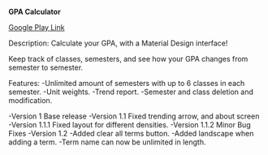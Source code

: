 **GPA Calculator**

[Google Play Link](https://play.google.com/store/apps/details?id=com.shrimpwongton.gpacalculator)

Description:
Calculate your GPA, with a Material Design interface!

Keep track of classes, semesters, and see how your GPA changes from semester to semester.

Features:
-Unlimited amount of semesters with up to 6 classes in each semester.
-Unit weights.
-Trend report.
-Semester and class deletion and modification.

-Version 1
  Base release
-Version 1.1
  Fixed trending arrow, and about screen
-Version 1.1.1
  Fixed layout for different densities.
-Version 1.1.2
  Minor Bug Fixes
-Version 1.2
  -Added clear all terms button.
  -Added landscape when adding a term.
  -Term name can now be unlimited in length.




